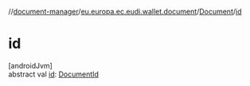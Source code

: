 //[document-manager](../../../index.md)/[eu.europa.ec.eudi.wallet.document](../index.md)/[Document](index.md)/[id](id.md)

# id

[androidJvm]\
abstract val [id](id.md): [DocumentId](../-document-id/index.md)
